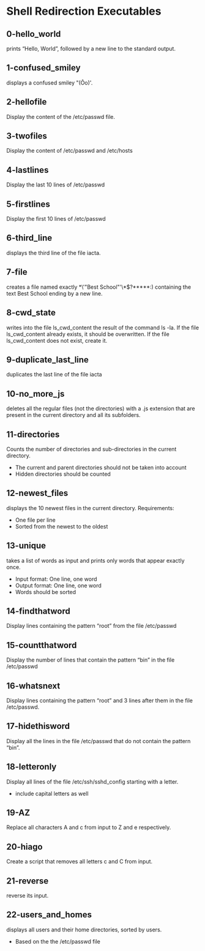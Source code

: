 # Shell Redirection Executables

## 0-hello_world

prints “Hello, World”, followed by a new line to the standard output.

## 1-confused_smiley

displays a confused smiley "(Ôo)'.

## 2-hellofile

Display the content of the /etc/passwd file.

## 3-twofiles

Display the content of /etc/passwd and /etc/hosts

## 4-lastlines

Display the last 10 lines of /etc/passwd

## 5-firstlines

Display the first 10 lines of /etc/passwd

## 6-third_line

displays the third line of the file iacta.

## 7-file

creates a file named exactly \*\\'"Best School"\'\\*$\?\*\*\*\*\*:) containing the text Best School ending by a new line.

## 8-cwd_state

writes into the file ls_cwd_content the result of the command ls -la. If the file ls_cwd_content already exists, it should be overwritten. If the file ls_cwd_content does not exist, create it.

## 9-duplicate_last_line

duplicates the last line of the file iacta

## 10-no_more_js

deletes all the regular files (not the directories) with a .js extension that are present in the current directory and all its subfolders.

## 11-directories

Counts the number of directories and sub-directories in the current directory.

- The current and parent directories should not be taken into account
- Hidden directories should be counted

## 12-newest_files

displays the 10 newest files in the current directory.
Requirements:

- One file per line
- Sorted from the newest to the oldest

## 13-unique

takes a list of words as input and prints only words that appear exactly once.

- Input format: One line, one word
- Output format: One line, one word
- Words should be sorted

## 14-findthatword

Display lines containing the pattern “root” from the file /etc/passwd

## 15-countthatword

Display the number of lines that contain the pattern “bin” in the file /etc/passwd

## 16-whatsnext

Display lines containing the pattern “root” and 3 lines after them in the file /etc/passwd.

## 17-hidethisword

Display all the lines in the file /etc/passwd that do not contain the pattern “bin”.

## 18-letteronly

Display all lines of the file /etc/ssh/sshd_config starting with a letter.

- include capital letters as well

## 19-AZ

Replace all characters A and c from input to Z and e respectively.

## 20-hiago

Create a script that removes all letters c and C from input.

## 21-reverse

reverse its input.

## 22-users_and_homes

displays all users and their home directories, sorted by users.

- Based on the the /etc/passwd file